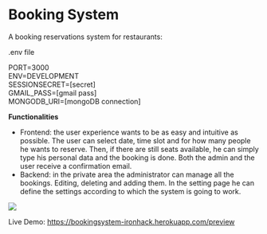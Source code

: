 # Booking System

A booking reservations system for restaurants:

.env file

PORT=3000<br>
ENV=DEVELOPMENT<br>
SESSIONSECRET=[secret]<br>
GMAIL_PASS=[gmail pass]<br>
MONGODB_URI=[mongoDB connection]

<strong>Functionalities</strong><br>
<ul>
 <li> Frontend: the user experience wants to be as easy and intuitive as possible. The user can select date, time slot and for how many people he wants to reserve. Then, if there are still seats available, he can simply type his personal data and the booking is done. Both the admin and the user receive a confirmation email.
 </li>
 <li>
  Backend: in the private area the administrator can manage all the bookings. Editing, deleting and adding them. In the setting page he can define the settings according to which the system is going to work. 
 </li>
 </ul>

 
 

<img src="https://repository-images.githubusercontent.com/180376589/f1a25280-6e8a-11e9-9dc9-a87a010bffce">



Live Demo: https://bookingsystem-ironhack.herokuapp.com/preview
